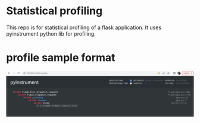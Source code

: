 Statistical profiling
==============================

This repo is for statistical profiling of a flask application. It uses pyinstrument python lib for profiling.

profile sample format
==============================

![Alt text](./readme_files/sample_output.PNG?raw=true "profiling")

